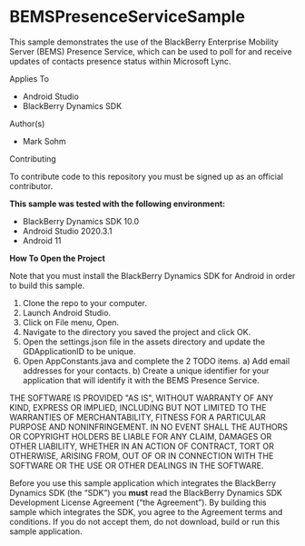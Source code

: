 BEMSPresenceServiceSample
=========================

This sample demonstrates the use of the BlackBerry Enterprise Mobility Server (BEMS) Presence Service, which
can be used to poll for and receive updates of contacts presence status within Microsoft Lync.

Applies To
- Android Studio
- BlackBerry Dynamics SDK

Author(s)
- Mark Sohm

Contributing

To contribute code to this repository you must be signed up as an official contributor.

**This sample was tested with the following environment:**
- BlackBerry Dynamics SDK 10.0
- Android Studio 2020.3.1
- Android 11


**How To Open the Project**

Note that you must install the BlackBerry Dynamics SDK for Android in order to build this sample.

1. Clone the repo to your computer.
2. Launch Android Studio.
3. Click on File menu, Open.
4. Navigate to the directory you saved the project and click OK.
5. Open the settings.json file in the assets directory and update the GDApplicationID to be unique.
6. Open AppConstants.java and complete the 2 TODO items.
	a) Add email addresses for your contacts.
	b) Create a unique identifier for your application that will identify it with the BEMS Presence Service.

THE SOFTWARE IS PROVIDED "AS IS", WITHOUT WARRANTY OF ANY KIND, EXPRESS OR IMPLIED, INCLUDING BUT NOT LIMITED TO THE WARRANTIES OF MERCHANTABILITY, FITNESS FOR A PARTICULAR PURPOSE AND NONINFRINGEMENT. IN NO EVENT SHALL THE AUTHORS OR COPYRIGHT HOLDERS BE LIABLE FOR ANY CLAIM, DAMAGES OR OTHER LIABILITY, WHETHER IN AN ACTION OF CONTRACT, TORT OR OTHERWISE, ARISING FROM, OUT OF OR IN CONNECTION WITH THE SOFTWARE OR THE USE OR OTHER DEALINGS IN THE SOFTWARE.

Before you use this sample application which integrates the BlackBerry Dynamics SDK (the “SDK”) you **must** read the BlackBerry Dynamics SDK Development License Agreement (“the Agreement”). By building this sample which integrates the SDK, you agree to the Agreement terms and conditions. If you do not accept them, do not download,  build or run this sample application.